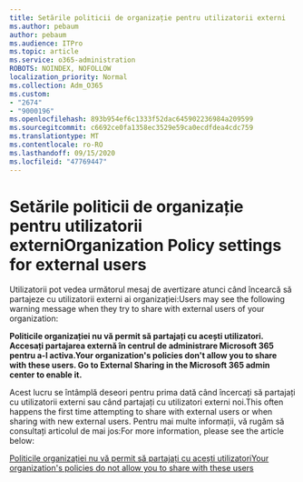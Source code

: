 ```yaml
---
title: Setările politicii de organizație pentru utilizatorii externi
ms.author: pebaum
author: pebaum
ms.audience: ITPro
ms.topic: article
ms.service: o365-administration
ROBOTS: NOINDEX, NOFOLLOW
localization_priority: Normal
ms.collection: Adm_O365
ms.custom:
- "2674"
- "9000196"
ms.openlocfilehash: 893b954ef6c1333f52dac645902236984a209599
ms.sourcegitcommit: c6692ce0fa1358ec3529e59ca0ecdfdea4cdc759
ms.translationtype: MT
ms.contentlocale: ro-RO
ms.lasthandoff: 09/15/2020
ms.locfileid: "47769447"
---
```

# <a name="organization-policy-settings-for-external-users"></a><span data-ttu-id="c4f93-102">Setările politicii de organizație pentru utilizatorii externi</span><span class="sxs-lookup"><span data-stu-id="c4f93-102">Organization Policy settings for external users</span></span>

<span data-ttu-id="c4f93-103">Utilizatorii pot vedea următorul mesaj de avertizare atunci când încearcă să partajeze cu utilizatorii externi ai organizației:</span><span class="sxs-lookup"><span data-stu-id="c4f93-103">Users may see the following warning message when they try to share with external users of your organization:</span></span> 

   <span data-ttu-id="c4f93-104">**Politicile organizației nu vă permit să partajați cu acești utilizatori. Accesați partajarea externă în centrul de administrare Microsoft 365 pentru a-l activa.**</span><span class="sxs-lookup"><span data-stu-id="c4f93-104">**Your organization's policies don't allow you to share with these users. Go to External Sharing in the Microsoft 365 admin center to enable it.**</span></span> 

<span data-ttu-id="c4f93-105">Acest lucru se întâmplă deseori pentru prima dată când încercați să partajați cu utilizatorii externi sau când partajați cu utilizatori externi noi.</span><span class="sxs-lookup"><span data-stu-id="c4f93-105">This often happens the first time attempting to share with external users or when sharing with new external users.</span></span> <span data-ttu-id="c4f93-106">Pentru mai multe informații, vă rugăm să consultați articolul de mai jos:</span><span class="sxs-lookup"><span data-stu-id="c4f93-106">For more information, please see the article below:</span></span>

[<span data-ttu-id="c4f93-107">Politicile organizației nu vă permit să partajați cu acești utilizatori</span><span class="sxs-lookup"><span data-stu-id="c4f93-107">Your organization's policies do not allow you to share with these users</span></span>](https://docs.microsoft.com/sharepoint/support/administration/organization-policies-do-not-allow-you-to-share-with-users-error)






